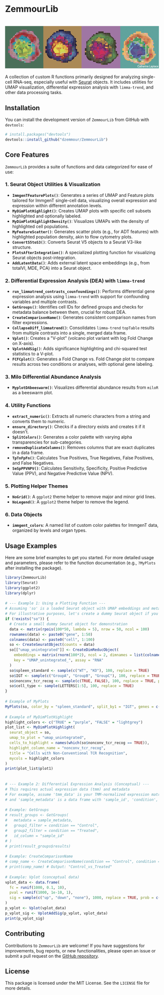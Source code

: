 # ZemmourLib 
# <img src="man/figures/logo.png" align="center" height="138" />

A collection of custom R functions primarily designed for analyzing single-cell RNA-seq, especially useful with [Seurat](https://satijalab.org/seurat/) objects. It includes utilities for UMAP visualization, differential expression analysis with `limma-trend`, and other data processing tasks.
## Installation

You can install the development version of `ZemmourLib` from GitHub with `devtools`:

```R
# install.packages("devtools")
devtools::install_github("dzemmour/ZemmourLib")
````

## Core Features

`ZemmourLib` provides a suite of functions and data categorized for ease of use:

### 1\. Seurat Object Utilities & Visualization

  * **`ImmgenTFeaturePlots()`**: Generates a series of UMAP and Feature plots tailored for ImmgenT single-cell data, visualizing overall expression and expression within different annotation levels.
  * **`MyDimPlotHighlight()`**: Creates UMAP plots with specific cell subsets highlighted and optionally labeled.
  * **`MyDimPlotHighlightDensity()`**: Visualizes UMAPs with the density of highlighted cell populations.
  * **`MyFeatureScatter()`**: Generates scatter plots (e.g., for ADT features) with highlighted population density, akin to flow cytometry plots.
  * **`ConvertS5toS3()`**: Converts Seurat V5 objects to a Seurat V3-like structure.
  * **`PlotsAfterIntegration()`**: A specialized plotting function for visualizing Seurat objects post-integration.
  * **`AddLatentData()`**: Adds external latent space embeddings (e.g., from totalVI, MDE, PCA) into a Seurat object.

### 2\. Differential Expression Analysis (DEA) with `limma-trend`

  * **`run_limmatrend_contrasts_counfoundings()`**: Performs differential gene expression analysis using `limma-trend` with support for confounding variables and multiple contrasts.
  * **`GetGroups()`**: Identifies cell IDs for defined groups and checks for metadata balance between them, crucial for robust DEA.
  * **`CreateComparisonName()`**: Generates consistent comparison names from filter expressions.
  * **`CollapseDiff_limmatrend()`**: Consolidates `limma-trend` `topTable` results from multiple contrasts into a single, merged data frame.
  * **`Vplot()`**: Creates a "V-plot" (volcano plot variant with log Fold Change on X-axis).
  * **`VplotAddSig()`**: Adds significance highlighting and chi-squared test statistics to a V-plot.
  * **`FCFCplot()`**: Generates a Fold Change vs. Fold Change plot to compare results across two conditions or analyses, with optional gene labeling.

### 3\. Milo Differential Abundance Analysis

  * **`MyplotDAbeeswarm()`**: Visualizes differential abundance results from `miloR` as a beeswarm plot.

### 4\. Utility Functions

  * **`extract_numeric()`**: Extracts all numeric characters from a string and converts them to numeric.
  * **`ensure_directory()`**: Checks if a directory exists and creates it if it doesn't.
  * **`SplitColors()`**: Generates a color palette with varying alpha transparencies for sub-categories.
  * **`removeDuplicateColumns()`**: Removes columns that are exact duplicates in a data frame.
  * **`TpTnFpFn()`**: Calculates True Positives, True Negatives, False Positives, and False Negatives.
  * **`SeSpPPVNPV()`**: Calculates Sensitivity, Specificity, Positive Predictive Value (PPV), and Negative Predictive Value (NPV).

### 5\. Plotting Helper Themes

  * **`NoGrid()`**: A `ggplot2` theme helper to remove major and minor grid lines.
  * **`NoLegend()`**: A `ggplot2` theme helper to remove the legend.

### 6\. Data Objects

  * **`immgent_colors`**: A named list of custom color palettes for ImmgenT data, organized by levels and organ types.

## Usage Examples

Here are some brief examples to get you started. For more detailed usage and parameters, please refer to the function documentation (e.g., `?MyPlots` after installing the package).

```r
library(ZemmourLib)
library(Seurat)
library(ggplot2)
library(dplyr)

# --- Example 1: Using a Plotting Function ---
# Assuming 'so' is a loaded Seurat object with UMAP embeddings and metadata
# For illustrative purposes, let's create a dummy Seurat object if you don't have one ready
if (!exists("so")) {
  # Create a small dummy Seurat object for demonstration
  data <- matrix(rpois(100*50, lambda = 5), nrow = 50, ncol = 100)
  rownames(data) <- paste0("gene", 1:50)
  colnames(data) <- paste0("cell", 1:100)
  so <- CreateSeuratObject(counts = data)
  so[["umap_unintegrated"]] <- CreateDimReducObject(
    embeddings = matrix(rnorm(100*2), ncol = 2, dimnames = list(colnames(so), c("UMAP_1", "UMAP_2"))),
    key = "UMAP_unintegrated_", assay = "RNA"
  )
  so$spleen_standard <- sample(c("WT", "KO"), 100, replace = TRUE)
  so$IGT <- sample(c("GroupA", "GroupB", "GroupC"), 100, replace = TRUE)
  so$nonconv_tcr_recog <- sample(c(TRUE, FALSE), 100, replace = TRUE, prob = c(0.2, 0.8))
  so$cell_type <- sample(LETTERS[1:5], 100, replace = TRUE)
}

# Example of MyPlots
MyPlots(so, color_by = "spleen_standard", split_by1 = "IGT", genes = c("gene1", "gene2"))

# Example of MyDimPlotHighlight
highlight_colors <- c("TRUE" = "purple", "FALSE" = "lightgrey")
plot_list <- MyDimPlotHighlight(
  seurat_object = so,
  umap_to_plot = "umap_unintegrated",
  cells_to_highlight = names(which(so$nonconv_tcr_recog == TRUE)),
  highlight_column_name = "nonconv_tcr_recog",
  title = "Cells with Non-Conventional TCR Recognition",
  mycols = highlight_colors
)
print(plot_list$plot1)


# --- Example 2: Differential Expression Analysis (Conceptual) ---
# This requires actual expression data (tmm) and metadata
# For example, assume 'tmm_data' is your TMM-normalized expression matrix
# and 'sample_metadata' is a data frame with 'sample_id', 'condition', 'batch' columns.

# Example: GetGroups
# result_groups <- GetGroups(
#   metadata = sample_metadata,
#   group1_filter = condition == "Control",
#   group2_filter = condition == "Treated",
#   id_column = "sample_id"
# )
# print(result_groups$results)

# Example: CreateComparisonName
# comp_name <- CreateComparisonName(condition == "Control", condition == "Treated")
# print(comp_name) # Output: "Control_vs_Treated"

# Example: Vplot (conceptual data)
vplot_data <- data.frame(
  fc = runif(1000, 0.1, 10),
  pval = runif(1000, 1e-10, 1),
  sig = sample(c("up", "down", "none"), 1000, replace = TRUE, prob = c(0.05, 0.05, 0.9))
)
p_vplot <- Vplot(vplot_data)
p_vplot_sig <- VplotAddSig(p_vplot, vplot_data)
print(p_vplot_sig)
```

## Contributing

Contributions to `ZemmourLib` are welcome\! If you have suggestions for improvements, bug reports, or new functionalities, please open an issue or submit a pull request on the [GitHub repository](https://www.google.com/search?q=https://github.com/dzemmour/ZemmourLib).

## License

This package is licensed under the MIT License. See the `LICENSE` file for more details.

